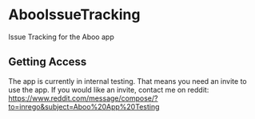 # AbooIssueTracking
Issue Tracking for the Aboo app

## Getting Access
The app is currently in internal testing. That means you need an invite to use the app. If you would like an invite, contact me on reddit: https://www.reddit.com/message/compose/?to=inrego&subject=Aboo%20App%20Testing
